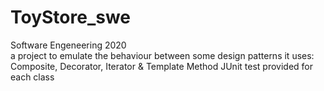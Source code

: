 # ToyStore_swe
Software Engeneering 2020\
	a project to emulate the behaviour between some design patterns
	it uses: Composite, Decorator, Iterator & Template Method
	JUnit test provided for each class 
